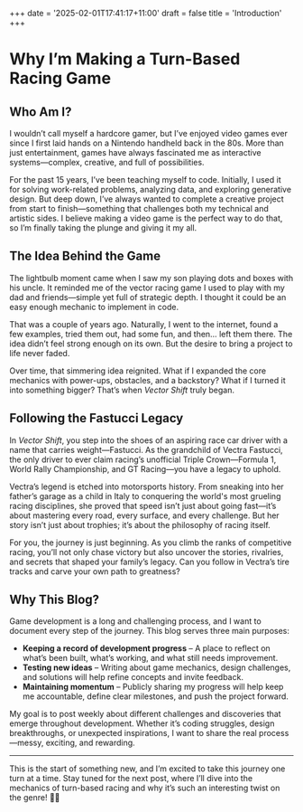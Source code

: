 +++
date = '2025-02-01T17:41:17+11:00'
draft = false
title = 'Introduction'
+++

# **Why I’m Making a Turn-Based Racing Game**  

## **Who Am I?**  
I wouldn’t call myself a hardcore gamer, but I’ve enjoyed video games ever since I first laid hands on a Nintendo handheld back in the 80s. More than just entertainment, games have always fascinated me as interactive systems—complex, creative, and full of possibilities.  

For the past 15 years, I’ve been teaching myself to code. Initially, I used it for solving work-related problems, analyzing data, and exploring generative design. But deep down, I’ve always wanted to complete a creative project from start to finish—something that challenges both my technical and artistic sides. I believe making a video game is the perfect way to do that, so I’m finally taking the plunge and giving it my all.  

## **The Idea Behind the Game**  
The lightbulb moment came when I saw my son playing dots and boxes with his uncle. It reminded me of the vector racing game I used to play with my dad and friends—simple yet full of strategic depth. I thought it could be an easy enough mechanic to implement in code.  

That was a couple of years ago. Naturally, I went to the internet, found a few examples, tried them out, had some fun, and then… left them there. The idea didn’t feel strong enough on its own. But the desire to bring a project to life never faded.  

Over time, that simmering idea reignited. What if I expanded the core mechanics with power-ups, obstacles, and a backstory? What if I turned it into something bigger? That’s when *Vector Shift* truly began.  

## **Following the Fastucci Legacy**  
In *Vector Shift*, you step into the shoes of an aspiring race car driver with a name that carries weight—Fastucci. As the grandchild of Vectra Fastucci, the only driver to ever claim racing’s unofficial Triple Crown—Formula 1, World Rally Championship, and GT Racing—you have a legacy to uphold.  

Vectra’s legend is etched into motorsports history. From sneaking into her father’s garage as a child in Italy to conquering the world's most grueling racing disciplines, she proved that speed isn’t just about going fast—it’s about mastering every road, every surface, and every challenge. But her story isn’t just about trophies; it’s about the philosophy of racing itself.  

For you, the journey is just beginning. As you climb the ranks of competitive racing, you’ll not only chase victory but also uncover the stories, rivalries, and secrets that shaped your family’s legacy. Can you follow in Vectra’s tire tracks and carve your own path to greatness?  

## **Why This Blog?**  
Game development is a long and challenging process, and I want to document every step of the journey. This blog serves three main purposes:  

- **Keeping a record of development progress** – A place to reflect on what’s been built, what’s working, and what still needs improvement.  
- **Testing new ideas** – Writing about game mechanics, design challenges, and solutions will help refine concepts and invite feedback.  
- **Maintaining momentum** – Publicly sharing my progress will help keep me accountable, define clear milestones, and push the project forward.  

My goal is to post weekly about different challenges and discoveries that emerge throughout development. Whether it’s coding struggles, design breakthroughs, or unexpected inspirations, I want to share the real process—messy, exciting, and rewarding.  

---  

This is the start of something new, and I’m excited to take this journey one turn at a time. Stay tuned for the next post, where I’ll dive into the mechanics of turn-based racing and why it’s such an interesting twist on the genre! 🚀🏁 
